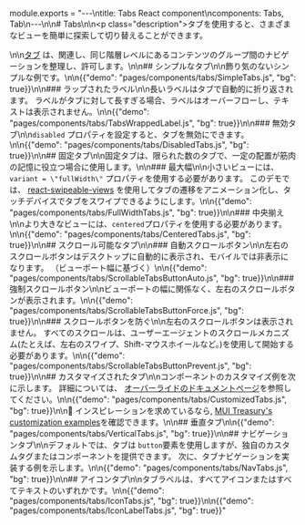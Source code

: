 module.exports = "---\ntitle: Tabs React component\ncomponents: Tabs, Tab\n---\n\n# Tabs\n\n<p class=\"description\">タブを使用すると、さまざまなビューを簡単に探索して切り替えることができます。</p>\n\n[タブ](https://material.io/design/components/tabs.html) は、関連し、同じ階層レベルにあるコンテンツのグループ間のナビゲーションを整理し、許可します。\n\n## シンプルなタブ\n\n飾り気のないシンプルな例です。\n\n{{\"demo\": \"pages/components/tabs/SimpleTabs.js\", \"bg\": true}}\n\n### ラップされたラベル\n\n長いラベルはタブで自動的に折り返されます。 ラベルがタブに対して長すぎる場合、ラベルはオーバーフローし、テキストは表示されません。\n\n{{\"demo\": \"pages/components/tabs/TabsWrappedLabel.js\", \"bg\": true}}\n\n### 無効タブ\n\n`disabled` プロパティを設定すると、タブを無効にできます。\n\n{{\"demo\": \"pages/components/tabs/DisabledTabs.js\", \"bg\": true}}\n\n## 固定タブ\n\n固定タブは、限られた数のタブで、一定の配置が筋肉の記憶に役立つ場合に使用します。\n\n### 最大幅\n\n小さいビューには、 `variant = \"fullWidth\"` プロパティを使用する必要があります。 このデモでは、 [react-swipeable-views](https://github.com/oliviertassinari/react-swipeable-views) を使用してタブの遷移をアニメーション化し、タッチデバイスでタブをスワイプできるようにします。\n\n{{\"demo\": \"pages/components/tabs/FullWidthTabs.js\", \"bg\": true}}\n\n### 中央揃え\n\nより大きなビューには、`centered`プロパティを使用する必要があります。\n\n{{\"demo\": \"pages/components/tabs/CenteredTabs.js\", \"bg\": true}}\n\n## スクロール可能なタブ\n\n### 自動スクロールボタン\n\n左右のスクロールボタンはデスクトップに自動的に表示され、モバイルでは非表示になります。 （ビューポート幅に基づく）\n\n{{\"demo\": \"pages/components/tabs/ScrollableTabsButtonAuto.js\", \"bg\": true}}\n\n### 強制スクロールボタン\n\nビューポートの幅に関係なく、左右のスクロールボタンが表示されます。\n\n{{\"demo\": \"pages/components/tabs/ScrollableTabsButtonForce.js\", \"bg\": true}}\n\n### スクロールボタンを防ぐ\n\n左右のスクロールボタンは表示されません。 すべてのスクロールは、ユーザーエージェントのスクロールメカニズム(たとえば、左右のスワイプ、Shift-マウスホイールなど。)を使用して開始する必要があります。\n\n{{\"demo\": \"pages/components/tabs/ScrollableTabsButtonPrevent.js\", \"bg\": true}}\n\n## カスタマイズされたタブ\n\nコンポーネントのカスタマイズ例を次に示します。 詳細については、 [オーバーライドのドキュメントページ](/customization/components/)を参照してください。\n\n{{\"demo\": \"pages/components/tabs/CustomizedTabs.js\", \"bg\": true}}\n\n👑 インスピレーションを求めているなら, [MUI Treasury's customization examples](https://mui-treasury.com/components/tabs)を確認できます。\n\n## 垂直タブ\n\n{{\"demo\": \"pages/components/tabs/VerticalTabs.js\", \"bg\": true}}\n\n## ナビゲーションタブ\n\nデフォルトでは、タブは `button`要素を使用しますが、独自のカスタムタグまたはコンポーネントを提供できます。 次に、タブナビゲーションを実装する例を示します。\n\n{{\"demo\": \"pages/components/tabs/NavTabs.js\", \"bg\": true}}\n\n## アイコンタブ\n\nタブラベルは、すべてアイコンまたはすべてテキストのいずれかです。\n\n{{\"demo\": \"pages/components/tabs/IconTabs.js\", \"bg\": true}}\n\n{{\"demo\": \"pages/components/tabs/IconLabelTabs.js\", \"bg\": true}}"